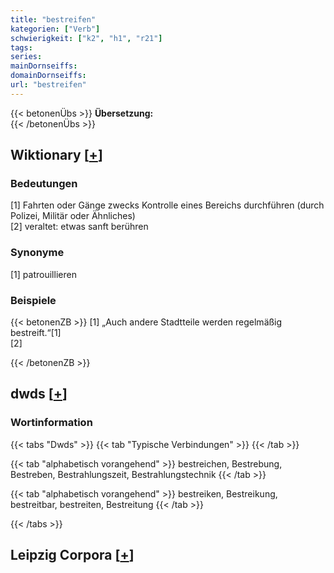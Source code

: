 ```yaml
---
title: "bestreifen"
kategorien: ["Verb"]
schwierigkeit: ["k2", "h1", "r21"]
tags:
series:
mainDornseiffs:
domainDornseiffs:
url: "bestreifen"
---
```


{{< betonenÜbs >}}
**Übersetzung:**  
{{< /betonenÜbs >}}

## Wiktionary [[+](https://de.wiktionary.org/wiki/bestreifen)]

### Bedeutungen
[1] Fahrten oder Gänge zwecks Kontrolle eines Bereichs durchführen (durch Polizei, Militär oder Ähnliches)  
[2] veraltet: etwas sanft berühren  

### Synonyme
[1] patrouillieren  

### Beispiele
{{< betonenZB >}}
[1] „Auch andere Stadtteile werden regelmäßig bestreift.“[1]  
[2]  

{{< /betonenZB >}}


## dwds [[+](https://www.dwds.de/wb/bestreifen)]

### Wortinformation
{{< tabs "Dwds" >}}
{{< tab "Typische Verbindungen" >}}
{{< /tab >}}

{{< tab "alphabetisch vorangehend" >}}
bestreichen, Bestrebung, Bestreben, Bestrahlungszeit, Bestrahlungstechnik
{{< /tab >}}

{{< tab "alphabetisch vorangehend" >}}
bestreiken, Bestreikung, bestreitbar, bestreiten, Bestreitung
{{< /tab >}}

{{< /tabs >}}

## Leipzig Corpora [[+](https://corpora.uni-leipzig.de/en/res?word=bestreifen&corpusId=deu_newscrawl-public_2018)]

